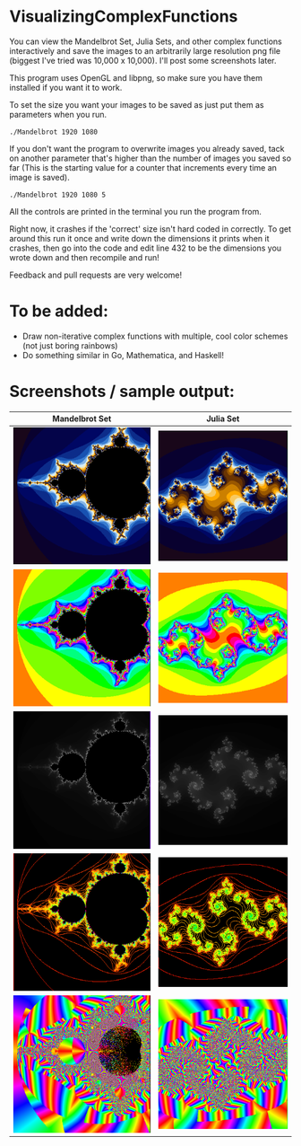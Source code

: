 VisualizingComplexFunctions
===========================

You can view the Mandelbrot Set, Julia Sets, and other complex functions interactively and save the images to an arbitrarily large resolution png file (biggest I've tried was 10,000 x 10,000). I'll post some screenshots later.

This program uses OpenGL and libpng, so make sure you have them installed if you want it to work.

To set the size you want your images to be saved as just put them as parameters when you run.

    ./Mandelbrot 1920 1080

If you don't want the program to overwrite images you already saved, tack on another parameter that's higher than the number of images you saved so far (This is the starting value for a counter that increments every time an image is saved).

    ./Mandelbrot 1920 1080 5

All the controls are printed in the terminal you run the program from.

Right now, it crashes if the 'correct' size isn't hard coded in correctly. To get around this run it once and write down the dimensions it prints when it crashes, then go into the code and edit line 432 to be the dimensions you wrote down and then recompile and run!

Feedback and pull requests are very welcome!

To be added:
============
- Draw non-iterative complex functions with multiple, cool color schemes (not just boring rainbows)
- Do something similar in Go, Mathematica, and Haskell!

Screenshots / sample output:
============================

| Mandelbrot Set | Julia Set |
| -------------- | --------- |
| ![screen3](https://raw.githubusercontent.com/JoshVorick/VisualizingComplexFunctions/master/C/imgs/mandelbrot0.png) | ![screen4](https://raw.githubusercontent.com/JoshVorick/VisualizingComplexFunctions/master/C/imgs/julia0.png) |
| ![screen3](https://raw.githubusercontent.com/JoshVorick/VisualizingComplexFunctions/master/C/imgs/mandelbrot1.png) | ![screen4](https://raw.githubusercontent.com/JoshVorick/VisualizingComplexFunctions/master/C/imgs/julia1.png) |
| ![screen3](https://raw.githubusercontent.com/JoshVorick/VisualizingComplexFunctions/master/C/imgs/mandelbrot2.png) | ![screen4](https://raw.githubusercontent.com/JoshVorick/VisualizingComplexFunctions/master/C/imgs/julia2.png) |
| ![screen3](https://raw.githubusercontent.com/JoshVorick/VisualizingComplexFunctions/master/C/imgs/mandelbrot3.png) | ![screen4](https://raw.githubusercontent.com/JoshVorick/VisualizingComplexFunctions/master/C/imgs/julia3.png) |
| ![screen3](https://raw.githubusercontent.com/JoshVorick/VisualizingComplexFunctions/master/C/imgs/mandelbrot4.png) | ![screen4](https://raw.githubusercontent.com/JoshVorick/VisualizingComplexFunctions/master/C/imgs/julia4.png) |
